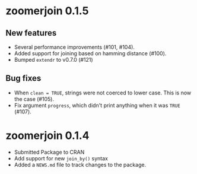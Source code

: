 # zoomerjoin 0.1.5

## New features

* Several performance improvements (#101, #104).
* Added support for joining based on hamming distance (#100).
* Bumped `extendr` to v0.7.0 (#121)

## Bug fixes

* When `clean = TRUE`, strings were not coerced to lower case. This is now the
  case (#105).
* Fix argument `progress`, which didn't print anything when it was `TRUE` (#107).

# zoomerjoin 0.1.4

* Submitted Package to CRAN
* Add support for new `join_by()` syntax
* Added a `NEWS.md` file to track changes to the package.
